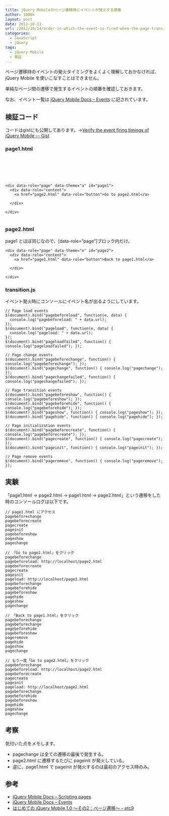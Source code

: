 ```yaml
---
title: jQuery Mobileのページ遷移時にイベントが発火する順番
author: 1000k
layout: post
date: 2012-10-13
url: /2012/10/14/order-in-which-the-event-is-fired-when-the-page-transition-of-jquery-mobile/
categories:
  - JavaScript
  - jQuery
tags:
  - jQuery Mobile
  - 検証
---
```

ページ遷移持のイベントの発火タイミングをよくよく理解しておかなければ、jQuery Mobile を使いこなすことはできません。

単純なページ間の遷移で発生するイベントの順番を確認しておきます。

なお、イベント一覧は <a href="http://jquerymobile.com/demos/1.2.0/docs/api/events.html" onclick="_gaq.push(['_trackEvent', 'outbound-article', 'http://jquerymobile.com/demos/1.2.0/docs/api/events.html', 'jQuery Mobile Docs &#8211; Events']);" >jQuery Mobile Docs &#8211; Events</a> に記されています。

<!--more-->

## 検証コード

コードはgistにも公開してあります。→<a href="https://gist.github.com/3886193" onclick="_gaq.push(['_trackEvent', 'outbound-article', 'https://gist.github.com/3886193', 'Verify the event firing timings of jQuery Mobile — Gist']);" >Verify the event firing timings of jQuery Mobile — Gist</a>

### page1.html

```






<div data-role="page" data-theme="a" id="page1">
  <div data-role="content">
    <a href="page2.html" data-role="button">Go to page2.html</a>

  </div>

</div>


```


### page2.html

page1 とほぼ同じなので、[data-role=&#8221;page&#8221;]ブロック内だけ。

```
<div data-role="page" data-theme="e" id="page2">
  <div data-role="content">
    <a href="page1.html" data-role="button">Back to page1.html</a>

  </div>

</div>
```


### transition.js

イベント発火時にコンソールにイベント名が出るようにしています。

```
// Page load events
$(document).bind("pagebeforeload", function(e, data) {
  console.log("pagebeforeload: " + data.url);
});
$(document).bind("pageload", function(e, data) {
  console.log("pageload: " + data.url);
});
$(document).bind("pageloadfailed", function() { console.log("pageloadfailed"); });

// Page change events
$(document).bind("pagebeforechange", function() { console.log("pagebeforechange"); });
$(document).bind("pagechange", function() { console.log("pagechange"); });
$(document).bind("pagechangefailed", function() { console.log("pagechangefailed"); });

// Page transition events
$(document).bind("pagebeforeshow", function() { console.log("pagebeforeshow"); });
$(document).bind("pagebeforehide", function() { console.log("pagebeforehide"); });
$(document).bind("pageshow", function() { console.log("pageshow"); });
$(document).bind("pagehide", function() { console.log("pagehide"); });

// Page initialization events
$(document).bind("pagebeforecreate", function() { console.log("pagebeforecreate"); });
$(document).bind("pagecreate", function() { console.log("pagecreate"); });
$(document).bind("pageinit", function() { console.log("pageinit"); });

// Page remove events
$(document).bind("pageremove", function() { console.log("pageremove"); });
```


## 実験

「page1.html -> page2.html -> page1.html -> page2.html」という遷移をした時のコンソールログは以下です。

```
// page1.html にアクセス
pagebeforechange
pagebeforecreate
pagecreate
pageinit
pagebeforeshow
pageshow
pagechange

// 「Go to page2.html」をクリック
pagebeforechange
pagebeforeload: http://localhost/page2.html
pagebeforecreate
pagecreate
pageinit
pageload: http://localhost/page2.html
pagebeforechange
pagebeforehide
pagebeforeshow
pagehide
pageshow
pagechange

// 「Back to page1.html」をクリック
pagebeforechange
pagebeforechange
pagebeforehide
pagebeforeshow
pageremove
pagehide
pageshow
pagechange

// もう一度「Go to page2.html」をクリック
pagebeforechange
pagebeforeload: http://localhost/page2.html
pagebeforecreate
pagecreate
pageinit
pageload: http://localhost/page2.html
pagebeforechange
pagebeforehide
pagebeforeshow
pagehide
pageshow
pagechange
```


## 考察

気付いた点をメモします。

  * pagechange は全ての遷移の最後で発生する。
  * page2.html に遷移するたびに pageinit が発火している。
  * 逆に、page1.html で pageinit が発火するのは最初のアクセス時のみ。

## 参考

  * <a href="http://jquerymobile.com/demos/1.2.0/docs/pages/page-scripting.html" onclick="_gaq.push(['_trackEvent', 'outbound-article', 'http://jquerymobile.com/demos/1.2.0/docs/pages/page-scripting.html', 'jQuery Mobile Docs &#8211; Scripting pages']);" >jQuery Mobile Docs &#8211; Scripting pages</a>
  * <a href="http://jquerymobile.com/demos/1.2.0/docs/api/events.html" onclick="_gaq.push(['_trackEvent', 'outbound-article', 'http://jquerymobile.com/demos/1.2.0/docs/api/events.html', 'jQuery Mobile Docs &#8211; Events']);" >jQuery Mobile Docs &#8211; Events</a>
  * <a href="http://d.hatena.ne.jp/Naotsugu/20120103/1325568080" onclick="_gaq.push(['_trackEvent', 'outbound-article', 'http://d.hatena.ne.jp/Naotsugu/20120103/1325568080', 'はじめての jQuery Mobile 1.0 ～その2：ページ遷移～ &#8211; etc9']);" >はじめての jQuery Mobile 1.0 ～その2：ページ遷移～ &#8211; etc9</a>